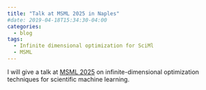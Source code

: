 ```yaml
---
title: "Talk at MSML 2025 in Naples"
#date: 2019-04-18T15:34:30-04:00
categories:
  - blog
tags:
  - Infinite dimensional optimization for SciMl
  - MSML
---
```



I will give a talk at [MSML 2025](https://sites.google.com/view/msml2025/home) on infinite-dimensional optimization techniques for scientific machine learning. 
